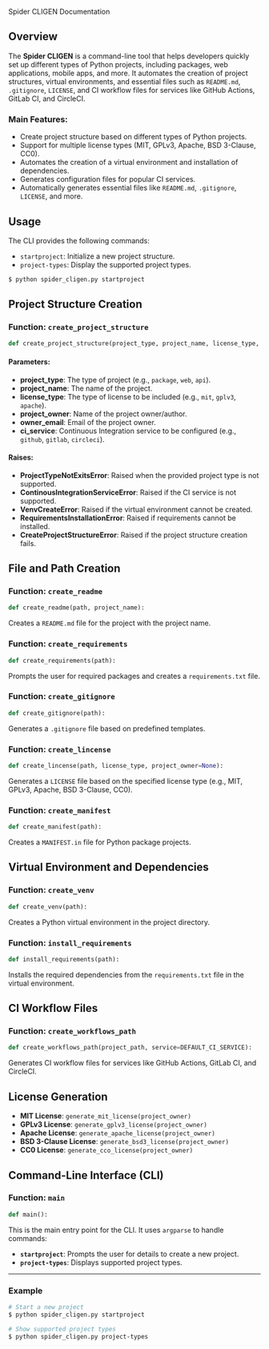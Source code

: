 Spider CLIGEN Documentation

## Overview
The **Spider CLIGEN** is a command-line tool that helps developers quickly set up different types of Python projects, including packages, web applications, mobile apps, and more. It automates the creation of project structures, virtual environments, and essential files such as `README.md`, `.gitignore`, `LICENSE`, and CI workflow files for services like GitHub Actions, GitLab CI, and CircleCI.

### Main Features:
- Create project structure based on different types of Python projects.
- Support for multiple license types (MIT, GPLv3, Apache, BSD 3-Clause, CC0).
- Automates the creation of a virtual environment and installation of dependencies.
- Generates configuration files for popular CI services.
- Automatically generates essential files like `README.md`, `.gitignore`, `LICENSE`, and more.

## Usage

The CLI provides the following commands:

- `startproject`: Initialize a new project structure.
- `project-types`: Display the supported project types.

```bash
$ python spider_cligen.py startproject
```

## Project Structure Creation

### Function: `create_project_structure`

```python
def create_project_structure(project_type, project_name, license_type, project_owner, owner_email, ci_service):
```

#### Parameters:
- **project_type**: The type of project (e.g., `package`, `web`, `api`).
- **project_name**: The name of the project.
- **license_type**: The type of license to be included (e.g., `mit`, `gplv3`, `apache`).
- **project_owner**: Name of the project owner/author.
- **owner_email**: Email of the project owner.
- **ci_service**: Continuous Integration service to be configured (e.g., `github`, `gitlab`, `circleci`).

#### Raises:
- **ProjectTypeNotExitsError**: Raised when the provided project type is not supported.
- **ContinousIntegrationServiceError**: Raised if the CI service is not supported.
- **VenvCreateError**: Raised if the virtual environment cannot be created.
- **RequirementsInstallationError**: Raised if requirements cannot be installed.
- **CreateProjectStructureError**: Raised if the project structure creation fails.

## File and Path Creation

### Function: `create_readme`

```python
def create_readme(path, project_name):
```

Creates a `README.md` file for the project with the project name.

### Function: `create_requirements`

```python
def create_requirements(path):
```

Prompts the user for required packages and creates a `requirements.txt` file.

### Function: `create_gitignore`

```python
def create_gitignore(path):
```

Generates a `.gitignore` file based on predefined templates.

### Function: `create_lincense`

```python
def create_lincense(path, license_type, project_owner=None):
```

Generates a `LICENSE` file based on the specified license type (e.g., MIT, GPLv3, Apache, BSD 3-Clause, CC0).

### Function: `create_manifest`

```python
def create_manifest(path):
```

Creates a `MANIFEST.in` file for Python package projects.

## Virtual Environment and Dependencies

### Function: `create_venv`

```python
def create_venv(path):
```

Creates a Python virtual environment in the project directory.

### Function: `install_requirements`

```python
def install_requirements(path):
```

Installs the required dependencies from the `requirements.txt` file in the virtual environment.

## CI Workflow Files

### Function: `create_workflows_path`

```python
def create_workflows_path(project_path, service=DEFAULT_CI_SERVICE):
```

Generates CI workflow files for services like GitHub Actions, GitLab CI, and CircleCI.

## License Generation

- **MIT License**: `generate_mit_license(project_owner)`
- **GPLv3 License**: `generate_gplv3_license(project_owner)`
- **Apache License**: `generate_apache_license(project_owner)`
- **BSD 3-Clause License**: `generate_bsd3_license(project_owner)`
- **CC0 License**: `generate_cco_license(project_owner)`

## Command-Line Interface (CLI)

### Function: `main`

```python
def main():
```

This is the main entry point for the CLI. It uses `argparse` to handle commands:

- **`startproject`**: Prompts the user for details to create a new project.
- **`project-types`**: Displays supported project types.

---

### Example

```bash
# Start a new project
$ python spider_cligen.py startproject

# Show supported project types
$ python spider_cligen.py project-types
```
